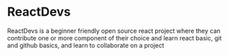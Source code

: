 # ReactDevs
ReactDevs is a beginner friendly open source react project where they can contribute one or more component of their choice and learn react basic, git and github basics, and learn to collaborate on a project
